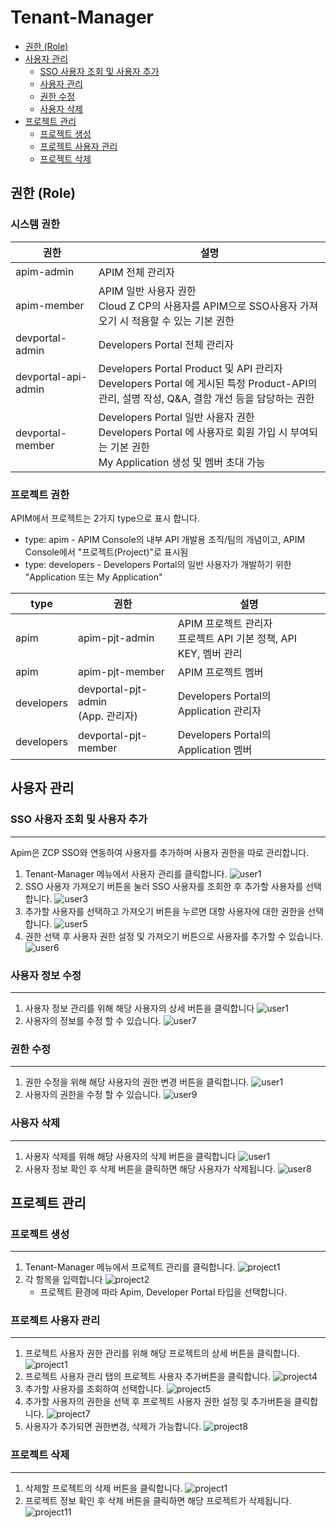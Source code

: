 #  Tenant-Manager

- [권한 (Role)](#권한-(Role))
- [사용자 관리](#사용자-관리)
    - [SSO 사용자 조회 및 사용자 추가](#SSO-사용자-조회-및-사용자-추가)
    - [사용자 관리](#사용자-관리) 
    - [권한 수정](#권한-수정)
    - [사용자 삭제](#사용자-삭제)
- [프로젝트 관리](#프로젝트-관리)
    - [프로젝트 생성](#프로젝트-생성)
    - [프로젝트 사용자 관리](#프로젝트-사용자-관리)
    - [프로젝트 삭제](#프로젝트-삭제)

## 권한 (Role)

### 시스템 권한
| 권한  | 설명  |
|---|---|
| apim-admin | APIM 전체 관리자 |
| apim-member | APIM 일반 사용자 권한 <br> Cloud Z CP의 사용자를 APIM으로 SSO사용자 가져오기 시 적용할 수 있는 기본 권한 |
| devportal-admin | Developers Portal 전체 관리자 |
| devportal-api-admin | Developers Portal Product 및 API 관리자 <br> Developers Portal 에 게시된 특정 Product-API의 관리, 설명 작성, Q&A, 결함 개선 등을 담당하는 권한|
| devportal-member | Developers Portal 일반 사용자 권한 <br> Developers Portal 에 사용자로 회원 가입 시 부여되는 기본 권한 <br> My Application 생성 및 멤버 초대 가능|

  
### 프로젝트 권한
APIM에서 프로젝트는 2가지 type으로 표시 합니다.

 - type: apim - APIM Console의 내부 API 개발용 조직/팀의 개념이고, APIM Console에서 "프로젝트(Project)"로 표시됨
 - type: developers - Developers Portal의 일반 사용자가 개발하기 위한 "Application 또는 My Application"

| type | 권한  | 설명  |
|---|---|---|
|apim   |apim-pjt-admin	| APIM 프로젝트 관리자<br>프로젝트 API 기본 정책, API KEY, 멤버 관리|
|apim   |apim-pjt-member | APIM 프로젝트 멤버|
|developers   |devportal-pjt-admin<br>(App. 관리자)	| Developers Portal의 Application 관리자|
|developers   |devportal-pjt-member | Developers Portal의 Application 멤버|
## 사용자 관리
### **SSO 사용자 조회 및 사용자 추가**
---
Apim은 ZCP SSO와 연동하여 사용자를 추가하며 사용자 권한을 따로 관리합니다. 
1. Tenant-Manager 메뉴에서 사용자 관리를 클릭합니다.
![user1](./img/TenantManager/user1.png)
2. SSO 사용자 가져오기 버튼을 눌러 SSO 사용자를 조회한 후 추가할 사용자를 선택합니다.
![user3](./img/TenantManager/user3.png)
3. 추가할 사용자를 선택하고 가져오기 버튼을 누르면 대항 사용자에 대한 권한을 선택합니다. 
![user5](./img/TenantManager/user5.png)
4. 권한 선택 후 사용자 권한 설정 및 가져오기 버튼으로 사용자를 추가할 수 있습니다.
![user6](./img/TenantManager/user6.png)

### **사용자 정보 수정**

---
1. 사용자 정보 관리를 위해 해당 사용자의 상세 버튼을 클릭합니다
![user1](./img/TenantManager/user1.png)
2. 사용자의 정보를 수정 할 수 있습니다.
![user7](./img/TenantManager/user7.png)
### **권한 수정**
---

1. 권한 수정을 위해 해당 사용자의 권한 변경 버튼을 클릭합니다.
![user1](./img/TenantManager/user1.png)
2. 사용자의 권한을 수정 할 수 있습니다.
![user9](./img/TenantManager/user9.png)
### **사용자 삭제**
---
1. 사용자 삭제를 위해 해당 사용자의 삭제 버튼을 클릭합니다
![user1](./img/TenantManager/user1.png)
2. 사용자 정보 확인 후 삭제 버튼을 클릭하면 해당 사용자가 삭제됩니다.
![user8](./img/TenantManager/user8.png)
## 프로젝트 관리
### **프로젝트 생성**
---

1. Tenant-Manager 메뉴에서 프로젝트 관리를 클릭합니다.
![project1](./img/TenantManager/project1.png)
2. 각 항목을 입력합니다
![project2](./img/TenantManager/project2.png)
    - 프로젝트 환경에 따라 Apim, Developer Portal 타입을 선택합니다.

### **프로젝트 사용자 관리**
---
1. 프로젝트 사용자 권한 관리를 위해 해당 프로젝트의 상세 버튼을 클릭합니다.
![project1](./img/TenantManager/project1.png)
2. 프로젝트 사용자 관리 탭의 프로젝트 사용자 추가버튼을 클릭합니다.
![project4](./img/TenantManager/project4.png)
3. 추가할 사용자를 조회하여 선택합니다.
![project5](./img/TenantManager/project5.png)
4. 추가할 사용자의 권한을 선택 후 프로젝트 사용자 권한 설정 및 추가버튼을 클릭합니다.
![project7](./img/TenantManager/project7.png)
5. 사용자가 추가되면 권한변경, 삭제가 가능합니다.
![project8](./img/TenantManager/project8.png)

### **프로젝트 삭제**
---

1. 삭제할 프로젝트의 삭제 버튼을 클릭합니다.
![project1](./img/TenantManager/project1.png)
2. 프로젝트 정보 확인 후 삭제 버튼을 클릭하면 해당 프로젝트가 삭제됩니다.
![project11](./img/TenantManager/project11.png)